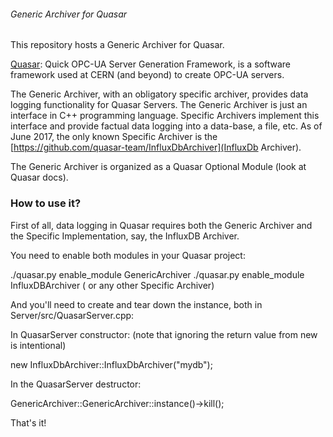 ###### Generic Archiver for Quasar ######

This repository hosts a Generic Archiver for Quasar.

[Quasar](https://github.com/quasar-team/quasar): Quick OPC-UA Server Generation Framework, is a software framework used at CERN (and beyond) to create OPC-UA servers.

The Generic Archiver, with an obligatory specific archiver, provides data logging functionality for Quasar Servers. The Generic Archiver is just an interface in C++ programming language. Specific Archivers implement this interface and provide factual data logging into a data-base, a file, etc. As of June 2017, the only known Specific Archiver is the [https://github.com/quasar-team/InfluxDbArchiver](InfluxDb Archiver).

The Generic Archiver is organized as a Quasar Optional Module (look at Quasar docs).
 
### How to use it? ###

First of all, data logging in Quasar requires both the Generic Archiver and the Specific Implementation, say, the InfluxDB Archiver.

You need to enable both modules in your Quasar project:

./quasar.py enable_module GenericArchiver
./quasar.py enable_module InfluxDBArchiver   ( or any other Specific Archiver)

And you'll need to create and tear down the instance, both in Server/src/QuasarServer.cpp:

In QuasarServer constructor: (note that ignoring the return value from new is intentional)

new InfluxDbArchiver::InfluxDbArchiver("mydb");

In the QuasarServer destructor:

GenericArchiver::GenericArchiver::instance()->kill();


That's it! 

